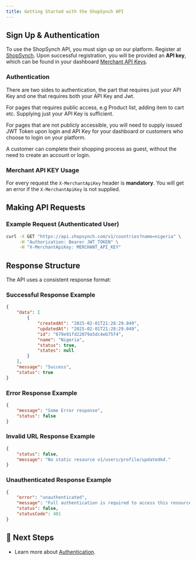 ```yaml
---
title: Getting Started with the ShopSynch API
---
```



## Sign Up & Authentication
To use the ShopSynch API, you must sign up on our platform. Register at [ShopSynch](https://dashboard.shopsynch.com/register). Upon successful registration, you will be provided an **API key**, which can be found in your dashboard  [Merchant API Keys](https://dashboard.shopsynch.com/dashboard/api-keys).

### **Authentication**
There are two sides to authentication, the part that requires just your API Key and one that requires both your API Key and Jwt.

For pages that requires public access, e.g Product list, adding item to cart etc. Supplying just your API Key is sufficient.

For pages that are not publicly accessible, you will need to supply issued JWT Token upon login and API Key for your dashboard or customers who choose to login on your platform.

A customer can complete their shopping process as guest, without the need to create an account or login.

### **Merchant API KEY Usage**
For every request the `X-MerchantApiKey` header is **mandatory**. You will get an error if the `X-MerchantApiKey` is not supplied. 



## Making API Requests
### **Example Request (Authenticated User)**
```bash
curl -X GET "https://api.shopsynch.com/v1/countries?name=nigeria" \
     -H "Authorization: Bearer JWT_TOKEN" \
     -H "X-MerchantApiKey: MERCHANT_API_KEY"
```

## Response Structure
The API uses a consistent response format:

### **Successful Response Example**
```json
{
    "data": [
        {
            "createdAt": "2025-02-01T21:28:29.049",
            "updatedAt": "2025-02-01T21:28:29.049",
            "id": "679e91fd22079a5dc4eb75f4",
            "name": "Nigeria",
            "status": true,
            "states": null
        }
    ],
    "message": "Success",
    "status": true
}
```

### **Error Response Example**
```json
{
    "message": "Some Error response",
    "status": false
}
```


### **Invalid URL Response Example**
```json
{
    "status": false,
    "message": "No static resource v1/users/profile/updatedkd."
}
```


### **Unauthenticated Response Example**
```json
{
    "error": "unauthenticated",
    "message": "Full authentication is required to access this resource",
    "status": false,
    "statusCode": 401
}
```

## 🚀 Next Steps
- Learn more about [Authentication](authentication.md).
